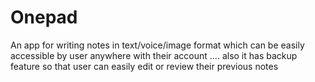 # Onepad
An app  for writing notes in text/voice/image format which can be easily accessible by user  anywhere with their account .... also it has backup feature so that user can easily edit or review their previous notes
